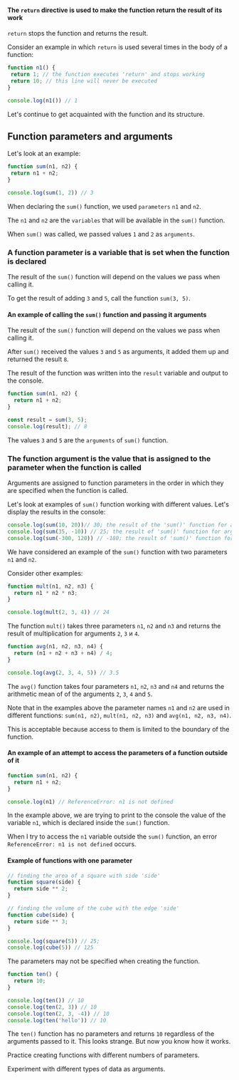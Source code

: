 #### The `return` directive is used to make the function return the result of its work

`return` stops the function and returns the result.

Consider an example in which `return` is used several times in the body of a function:

 ```javascript
function n1() {
  return 1; // the function executes 'return' and stops working 
  return 10; // this line will never be executed
}

console.log(n1()) // 1 
 ```

Let's continue to get acquainted with the function and its structure.

## Function parameters and arguments

Let's look at an example:

 ```javascript
function sum(n1, n2) {
  return n1 + n2;
} 

console.log(sum(1, 2)) // 3
 ```

When declaring the `sum()` function, we used `parameters` `n1` and `n2`.

The `n1` and `n2` are the `variables` that will be available in the `sum()` function.

When `sum()` was called, we passed values `1` and `2` as `arguments`.

### A function parameter is a variable that is set when the function is declared

The result of the `sum()` function will depend on the values we pass when calling it.

To get the result of adding `3` and `5`, call the function `sum(3, 5)`.

#### An example of calling the `sum()` function and passing it arguments

The result of the `sum()` function will depend on the values we pass when calling it.

After `sum()` received the values `3` and `5` as arguments, it added them up and returned
the result `8`.

The result of the function was written into the `result` variable and output to the console.

```javascript
function sum(n1, n2) {
  return n1 + n2;
} 

const result = sum(3, 5);
console.log(result); // 8
```

The values `3` and `5` are the `arguments` of `sum()` function.

### The function argument is the value that is assigned to the parameter when the function is called

Arguments are assigned to function parameters in the order in which they are specified when the function is called.

Let's look at examples of `sum()` function working with different values. Let's display the results in the console:

```javascript
console.log(sum(10, 20))// 30; the result of the 'sum()' function for arguments 10 and 20
console.log(sum(35, -10)) // 25; the result of 'sum()' function for arguments 35 and -10
console.log(sum(-300, 120)) // -180; the result of 'sum()' function for arguments -300 and 180
 ```

We have considered an example of the `sum()` function with two parameters `n1` and `n2`.

Consider other examples:

```javascript
function mult(n1, n2, n3) {
  return n1 * n2 * n3;
}

console.log(mult(2, 3, 4)) // 24
```

The function `mult()` takes three parameters `n1`, `n2` and `n3` and returns the result of multiplication for arguments `2`, `3`
и `4`.

```javascript
function avg(n1, n2, n3, n4) {
  return (n1 + n2 + n3 + n4) / 4;
}

console.log(avg(2, 3, 4, 5)) // 3.5
```

The `avg()` function takes four parameters `n1`, `n2`, `n3` and `n4` and returns the arithmetic mean of
of the arguments `2`, `3`, `4` and `5`.

Note that in the examples above the parameter names `n1` and `n2` are used in different
functions: `sum(n1, n2)`, `mult(n1, n2, n3)` and `avg(n1, n2, n3, n4)`.

This is acceptable because access to them is limited to the boundary of the function.

#### An example of an attempt to access the parameters of a function outside of it

```javascript
function sum(n1, n2) {
  return n1 + n2;
}

console.log(n1) // ReferenceError: n1 is not defined
```

In the example above, we are trying to print to the console the value of the variable `n1`, which is declared inside the `sum()` function.

When I try to access the `n1` variable outside the `sum()` function, an error `ReferenceError: n1 is not defined` occurs.

#### Example of functions with one parameter

```javascript
// finding the area of a square with side 'side'
function square(side) {
  return side ** 2; 
}

// finding the volume of the cube with the edge 'side'
function cube(side) {
  return side ** 3; 
}

console.log(square(5)) // 25; 
console.log(cube(5)) // 125
```

The parameters may not be specified when creating the function.

```javascript
function ten() {
  return 10;
}

console.log(ten()) // 10
console.log(ten(2, 3)) // 10
console.log(ten(2, 3, -4)) // 10
console.log(ten('hello')) // 10
```

The `ten()` function has no parameters and returns `10` regardless of the arguments passed to it.
This looks strange. But now you know how it works.

Practice creating functions with different numbers of parameters.

Experiment with different types of data as arguments.

